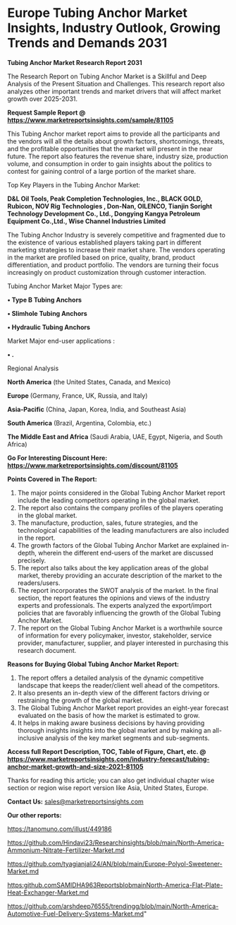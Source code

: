 # Europe Tubing Anchor Market Insights, Industry Outlook, Growing Trends and Demands 2031

<strong>Tubing Anchor Market Research Report 2031</strong>

The Research Report on Tubing Anchor Market is a Skillful and Deep Analysis of the Present Situation and Challenges. This research report also analyzes other important trends and market drivers that will affect market growth over 2025-2031.

<strong>Request Sample Report @ <a href=https://www.marketreportsinsights.com/sample/81105>https://www.marketreportsinsights.com/sample/81105</a></strong>

This Tubing Anchor market report aims to provide all the participants and the vendors will all the details about growth factors, shortcomings, threats, and the profitable opportunities that the market will present in the near future. The report also features the revenue share, industry size, production volume, and consumption in order to gain insights about the politics to contest for gaining control of a large portion of the market share.

Top Key Players in the Tubing Anchor Market:

<strong>D&L Oil Tools, Peak Completion Technologies, Inc., BLACK GOLD, Rubicon, NOV Rig Technologies , Don-Nan, OILENCO, Tianjin Soright Technology Development Co., Ltd., Dongying Kangya Petroleum Equipment Co.,Ltd., Wise Channel Industries Limited</strong>

The Tubing Anchor Industry is severely competitive and fragmented due to the existence of various established players taking part in different marketing strategies to increase their market share. The vendors operating in the market are profiled based on price, quality, brand, product differentiation, and product portfolio. The vendors are turning their focus increasingly on product customization through customer interaction.

Tubing Anchor Market Major Types are:

<strong>• Type B Tubing Anchors

• Slimhole Tubing Anchors

• Hydraulic Tubing Anchors</strong>

Market Major end-user applications :

<strong>• .</strong>

Regional Analysis

</u><strong><b>North America</b></strong> (the United States, Canada, and Mexico)

<strong><b>Europe </b></strong>(Germany, France, UK, Russia, and Italy)

<strong><b>Asia-Pacific</b></strong> (China, Japan, Korea, India, and Southeast Asia)

<strong><b>South America</b></strong> (Brazil, Argentina, Colombia, etc.)

<strong><b>The Middle East and Africa</b></strong> (Saudi Arabia, UAE, Egypt, Nigeria, and South Africa)

<strong>Go For Interesting Discount Here: <a href=https://www.marketreportsinsights.com/discount/81105>https://www.marketreportsinsights.com/discount/81105</a></strong>

<strong>Points Covered in The Report:</strong>
<ol>
  <li>The major points considered in the Global Tubing Anchor Market report include the leading competitors operating in the global market.</li>
  <li>The report also contains the company profiles of the players operating in the global market.</li>
  <li>The manufacture, production, sales, future strategies, and the technological capabilities of the leading manufacturers are also included in the report.</li>
  <li>The growth factors of the Global Tubing Anchor Market are explained in-depth, wherein the different end-users of the market are discussed precisely.</li>
  <li>The report also talks about the key application areas of the global market, thereby providing an accurate description of the market to the readers/users.</li>
  <li>The report incorporates the SWOT analysis of the market. In the final section, the report features the opinions and views of the industry experts and professionals. The experts analyzed the export/import policies that are favorably influencing the growth of the Global Tubing Anchor Market.</li>
  <li>The report on the Global Tubing Anchor Market is a worthwhile source of information for every policymaker, investor, stakeholder, service provider, manufacturer, supplier, and player interested in purchasing this research document.</li>
</ol>
<strong>Reasons for Buying Global Tubing Anchor Market Report:</strong>

<ol>
  <li>The report offers a detailed analysis of the dynamic competitive landscape that keeps the reader/client well ahead of the competitors.</li>
  <li>It also presents an in-depth view of the different factors driving or restraining the growth of the global market.</li>
  <li>The Global Tubing Anchor Market report provides an eight-year forecast evaluated on the basis of how the market is estimated to grow.</li>
  <li>It helps in making aware business decisions by having providing thorough insights insights into the global market and by making an all-inclusive analysis of the key market segments and sub-segments.</li>
</ol>
<strong>Access full Report Description, TOC, Table of Figure, Chart, etc. @ <a href=https://www.marketreportsinsights.com/industry-forecast/tubing-anchor-market-growth-and-size-2021-81105>https://www.marketreportsinsights.com/industry-forecast/tubing-anchor-market-growth-and-size-2021-81105</a></strong>


Thanks for reading this article; you can also get individual chapter wise section or region wise report version like Asia, United States, Europe.

<strong>Contact Us:</strong>
sales@marketreportsinsights.com

<strong>Our other reports:</strong>

<a href=https://tanomuno.com/illust/449186>https://tanomuno.com/illust/449186</a>

<a href=https://github.com/Hindavi23/Researchinsights/blob/main/North-America-Ammonium-Nitrate-Fertilizer-Market.md>https://github.com/Hindavi23/Researchinsights/blob/main/North-America-Ammonium-Nitrate-Fertilizer-Market.md</a>

<a href=https://github.com/tyagianjali24/AN/blob/main/Europe-Polyol-Sweetener-Market.md>https://github.com/tyagianjali24/AN/blob/main/Europe-Polyol-Sweetener-Market.md</a>

<a href=https:github.comSAMIDHA963ReportsblobmainNorth-America-Flat-Plate-Heat-Exchanger-Market.md>https:github.comSAMIDHA963ReportsblobmainNorth-America-Flat-Plate-Heat-Exchanger-Market.md</a>

<a href=https://github.com/arshdeep76555/trendingg/blob/main/North-America-Automotive-Fuel-Delivery-Systems-Market.md>https://github.com/arshdeep76555/trendingg/blob/main/North-America-Automotive-Fuel-Delivery-Systems-Market.md</a>"
